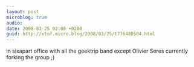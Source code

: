 ```yaml
---
layout: post
microblog: true
audio: 
date: 2008-03-25 02:00 +0200
guid: http://xtof.micro.blog/2008/03/25/t776480504.html
---
```

in sixapart office with all the geektrip band except Olivier Seres currently forking the group ;)
